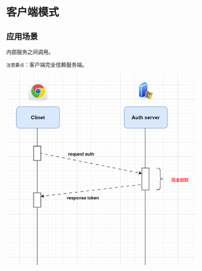 # 客户端模式

## 应用场景

内部服务之间调用。

`注意要点`：客户端完全信赖服务端。

![image-20250528213313336](demo02_2025_04_30_03.assets/image-20250528213313336.png)